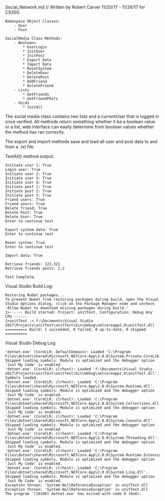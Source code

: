 Social_Network.md
// Written by Robert Carver 11/20/17 - 11/26/17 for CS350. 

	Namespace Object Classes:
		- User
		- Post

	SocialMedia Class Methods:
		- Booleans
			* UserLogin
			* InitUser
			* InitPost
			* Export Data
			* Import Data
			* ResetSystem
			* DeleteUser
			* DeletePost
			* AddFriend
			* DeleteFriend
		- Lists
			* GetFriends
			* GetFriendPOsts
		- Voids
			* TestAll

The social media class contains two lists and a currentUser that is logged in once verified. All methods return something whether it be a boolean value or a list, web interface can easily determine from boolean values whether the method has ran correctly. 

The export and import methods save and load all user and post data to and from a .txt file. 

TestAll() method output:

	Initiate user 1: True
	Login user: True
	Initiate user 2: True
	Initiate user 3: True
	Initiate user 4: True
	Initiate post 1: True
	Initiate post 2: True
	Initiate post 3: True
	Friend users: True
	Friend users: True
	Delete friend: True
	Delete Post: True
	Delete User: True
	Enter to continue test

	Export system data: True
	Enter to continue test

	Reset system: True
	Enter to continue test

	Import data: True

	Retrieve friends: 123,321
	Retrieve friends posts: 2,2

	Test Complete.

Visual Studio Build Log:

	Restoring NuGet packages...
	To prevent NuGet from restoring packages during build, open the Visual Studio Options dialog, click on the Package Manager node and uncheck 'Allow NuGet to download missing packages during build.'
	1>------ Build started: Project: unitTest, Configuration: Debug Any CPU ------
	1>unitTest -> f:\Documents\Visual Studio 2017\Projects\unitTest\unitTest\bin\Debug\netcoreapp2.0\unitTest.dll
	========== Build: 1 succeeded, 0 failed, 0 up-to-date, 0 skipped ==========


Visual Studio Debug Log:

	'dotnet.exe' (CoreCLR: DefaultDomain): Loaded 'C:\Program Files\dotnet\shared\Microsoft.NETCore.App\2.0.0\System.Private.CoreLib.dll'. Skipped loading symbols. Module is optimized and the debugger option 'Just My Code' is enabled.
	'dotnet.exe' (CoreCLR: clrhost): Loaded 'f:\Documents\Visual Studio 2017\Projects\unitTest\unitTest\bin\Debug\netcoreapp2.0\unitTest.dll'. Symbols loaded.
	'dotnet.exe' (CoreCLR: clrhost): Loaded 'C:\Program Files\dotnet\shared\Microsoft.NETCore.App\2.0.0\System.Runtime.dll'. Skipped loading symbols. Module is optimized and the debugger option 'Just My Code' is enabled.
	'dotnet.exe' (CoreCLR: clrhost): Loaded 'C:\Program Files\dotnet\shared\Microsoft.NETCore.App\2.0.0\System.Collections.dll'. Skipped loading symbols. Module is optimized and the debugger option 'Just My Code' is enabled.
	'dotnet.exe' (CoreCLR: clrhost): Loaded 'C:\Program Files\dotnet\shared\Microsoft.NETCore.App\2.0.0\System.Console.dll'. Skipped loading symbols. Module is optimized and the debugger option 'Just My Code' is enabled.
	'dotnet.exe' (CoreCLR: clrhost): Loaded 'C:\Program Files\dotnet\shared\Microsoft.NETCore.App\2.0.0\System.Threading.dll'. Skipped loading symbols. Module is optimized and the debugger option 'Just My Code' is enabled.
	'dotnet.exe' (CoreCLR: clrhost): Loaded 'C:\Program Files\dotnet\shared\Microsoft.NETCore.App\2.0.0\System.Runtime.Extensions.dll'. Skipped loading symbols. Module is optimized and the debugger option 'Just My Code' is enabled.
	'dotnet.exe' (CoreCLR: clrhost): Loaded 'C:\Program Files\dotnet\shared\Microsoft.NETCore.App\2.0.0\System.Linq.dll'. Skipped loading symbols. Module is optimized and the debugger option 'Just My Code' is enabled.
	Exception thrown: 'System.NullReferenceException' in unitTest.dll
	Exception thrown: 'System.NullReferenceException' in unitTest.dll
	The program '[10180] dotnet.exe' has exited with code 0 (0x0).

	
